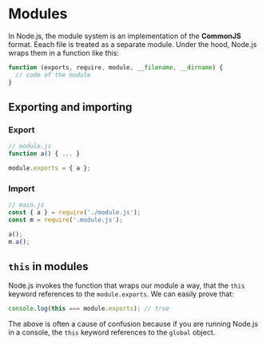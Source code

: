 # Modules

In Node.js, the module system is an implementation of the **CommonJS** format. Eeach file is treated as a separate module. Under the hood, Node.js wraps them in a function like this:

```js
function (exports, require, module, __filename, __dirname) {
  // code of the module
}
```

## Exporting and importing

### Export
```js
// module.js
function a() { ... }

module.exports = { a };
```

### Import
```js
// main.js
const { a } = require('./module.js');
const m = require('.module.js');

a();
m.a();
```

## `this` in modules

Node.js invokes the function that wraps our module a way, that the `this` keyword references to the `module.exports`. We can easily prove that:

```js
console.log(this === module.exports); // true
```

The above is often a cause of confusion because if you are running Node.js in a console, the `this` keyword references to the `global` object.

